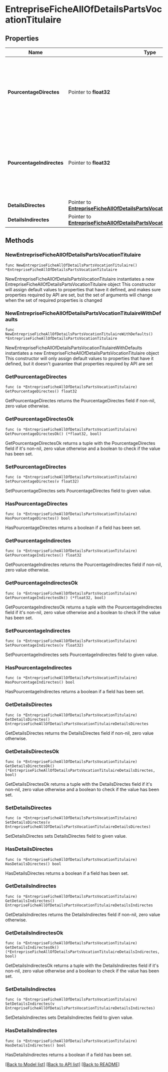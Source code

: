 # EntrepriseFicheAllOfDetailsPartsVocationTitulaire

## Properties

Name | Type | Description | Notes
------------ | ------------- | ------------- | -------------
**PourcentageDirectes** | Pointer to **float32** | Parts dont le bénéficiaire effectif a vocation à devenir titulaire de façon directe, en pourcentage des parts totales. | [optional] 
**PourcentageIndirectes** | Pointer to **float32** | Parts dont le bénéficiaire effectif a vocation à devenir titulaire de façon indirecte, en pourcentage des parts totales. | [optional] 
**DetailsDirectes** | Pointer to [**EntrepriseFicheAllOfDetailsPartsVocationTitulaireDetailsDirectes**](EntrepriseFicheAllOfDetailsPartsVocationTitulaireDetailsDirectes.md) |  | [optional] 
**DetailsIndirectes** | Pointer to [**EntrepriseFicheAllOfDetailsPartsVocationTitulaireDetailsIndirectes**](EntrepriseFicheAllOfDetailsPartsVocationTitulaireDetailsIndirectes.md) |  | [optional] 

## Methods

### NewEntrepriseFicheAllOfDetailsPartsVocationTitulaire

`func NewEntrepriseFicheAllOfDetailsPartsVocationTitulaire() *EntrepriseFicheAllOfDetailsPartsVocationTitulaire`

NewEntrepriseFicheAllOfDetailsPartsVocationTitulaire instantiates a new EntrepriseFicheAllOfDetailsPartsVocationTitulaire object
This constructor will assign default values to properties that have it defined,
and makes sure properties required by API are set, but the set of arguments
will change when the set of required properties is changed

### NewEntrepriseFicheAllOfDetailsPartsVocationTitulaireWithDefaults

`func NewEntrepriseFicheAllOfDetailsPartsVocationTitulaireWithDefaults() *EntrepriseFicheAllOfDetailsPartsVocationTitulaire`

NewEntrepriseFicheAllOfDetailsPartsVocationTitulaireWithDefaults instantiates a new EntrepriseFicheAllOfDetailsPartsVocationTitulaire object
This constructor will only assign default values to properties that have it defined,
but it doesn't guarantee that properties required by API are set

### GetPourcentageDirectes

`func (o *EntrepriseFicheAllOfDetailsPartsVocationTitulaire) GetPourcentageDirectes() float32`

GetPourcentageDirectes returns the PourcentageDirectes field if non-nil, zero value otherwise.

### GetPourcentageDirectesOk

`func (o *EntrepriseFicheAllOfDetailsPartsVocationTitulaire) GetPourcentageDirectesOk() (*float32, bool)`

GetPourcentageDirectesOk returns a tuple with the PourcentageDirectes field if it's non-nil, zero value otherwise
and a boolean to check if the value has been set.

### SetPourcentageDirectes

`func (o *EntrepriseFicheAllOfDetailsPartsVocationTitulaire) SetPourcentageDirectes(v float32)`

SetPourcentageDirectes sets PourcentageDirectes field to given value.

### HasPourcentageDirectes

`func (o *EntrepriseFicheAllOfDetailsPartsVocationTitulaire) HasPourcentageDirectes() bool`

HasPourcentageDirectes returns a boolean if a field has been set.

### GetPourcentageIndirectes

`func (o *EntrepriseFicheAllOfDetailsPartsVocationTitulaire) GetPourcentageIndirectes() float32`

GetPourcentageIndirectes returns the PourcentageIndirectes field if non-nil, zero value otherwise.

### GetPourcentageIndirectesOk

`func (o *EntrepriseFicheAllOfDetailsPartsVocationTitulaire) GetPourcentageIndirectesOk() (*float32, bool)`

GetPourcentageIndirectesOk returns a tuple with the PourcentageIndirectes field if it's non-nil, zero value otherwise
and a boolean to check if the value has been set.

### SetPourcentageIndirectes

`func (o *EntrepriseFicheAllOfDetailsPartsVocationTitulaire) SetPourcentageIndirectes(v float32)`

SetPourcentageIndirectes sets PourcentageIndirectes field to given value.

### HasPourcentageIndirectes

`func (o *EntrepriseFicheAllOfDetailsPartsVocationTitulaire) HasPourcentageIndirectes() bool`

HasPourcentageIndirectes returns a boolean if a field has been set.

### GetDetailsDirectes

`func (o *EntrepriseFicheAllOfDetailsPartsVocationTitulaire) GetDetailsDirectes() EntrepriseFicheAllOfDetailsPartsVocationTitulaireDetailsDirectes`

GetDetailsDirectes returns the DetailsDirectes field if non-nil, zero value otherwise.

### GetDetailsDirectesOk

`func (o *EntrepriseFicheAllOfDetailsPartsVocationTitulaire) GetDetailsDirectesOk() (*EntrepriseFicheAllOfDetailsPartsVocationTitulaireDetailsDirectes, bool)`

GetDetailsDirectesOk returns a tuple with the DetailsDirectes field if it's non-nil, zero value otherwise
and a boolean to check if the value has been set.

### SetDetailsDirectes

`func (o *EntrepriseFicheAllOfDetailsPartsVocationTitulaire) SetDetailsDirectes(v EntrepriseFicheAllOfDetailsPartsVocationTitulaireDetailsDirectes)`

SetDetailsDirectes sets DetailsDirectes field to given value.

### HasDetailsDirectes

`func (o *EntrepriseFicheAllOfDetailsPartsVocationTitulaire) HasDetailsDirectes() bool`

HasDetailsDirectes returns a boolean if a field has been set.

### GetDetailsIndirectes

`func (o *EntrepriseFicheAllOfDetailsPartsVocationTitulaire) GetDetailsIndirectes() EntrepriseFicheAllOfDetailsPartsVocationTitulaireDetailsIndirectes`

GetDetailsIndirectes returns the DetailsIndirectes field if non-nil, zero value otherwise.

### GetDetailsIndirectesOk

`func (o *EntrepriseFicheAllOfDetailsPartsVocationTitulaire) GetDetailsIndirectesOk() (*EntrepriseFicheAllOfDetailsPartsVocationTitulaireDetailsIndirectes, bool)`

GetDetailsIndirectesOk returns a tuple with the DetailsIndirectes field if it's non-nil, zero value otherwise
and a boolean to check if the value has been set.

### SetDetailsIndirectes

`func (o *EntrepriseFicheAllOfDetailsPartsVocationTitulaire) SetDetailsIndirectes(v EntrepriseFicheAllOfDetailsPartsVocationTitulaireDetailsIndirectes)`

SetDetailsIndirectes sets DetailsIndirectes field to given value.

### HasDetailsIndirectes

`func (o *EntrepriseFicheAllOfDetailsPartsVocationTitulaire) HasDetailsIndirectes() bool`

HasDetailsIndirectes returns a boolean if a field has been set.


[[Back to Model list]](../README.md#documentation-for-models) [[Back to API list]](../README.md#documentation-for-api-endpoints) [[Back to README]](../README.md)


